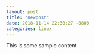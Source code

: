 ```yaml
---
layout: post
title: "newpost"
date: 2018-11-14 22:30:27 -0800
categories: linux
---
```


This is some sample content

